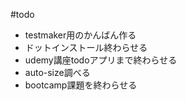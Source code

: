 #todo
- testmaker用のかんばん作る
- ドットインストール終わらせる
- udemy講座todoアプリまで終わらせる
- auto-size調べる
- bootcamp課題を終わらせる
